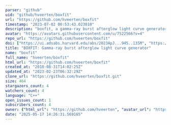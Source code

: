 ```yaml
---
parser: "github"
uid: "github/hveerten/boxfit"
url: "https://github.com/hveerten/boxfit"
timestamp: "2023-07-02 00:53:43.023010"
description: "boxfit, a gamma-ray burst afterglow light curve generator based on two-dimensional hydrodynamics simulations"
avatar: "https://avatars.githubusercontent.com/u/7522566?v=4"
repo_url: "https://github.com/hveerten/boxfit"
doi: ["https://ui.adsabs.harvard.edu/abs/2023ApJ...945..135M", "https://ui.adsabs.harvard.edu/abs/2012ApJ...749...44V", "https://ui.adsabs.harvard.edu/abs/2023ascl.soft06059V/abstract"]
title: "BOXFIT: Gamma-ray burst afterglow light curve generator"
name: "boxfit"
full_name: "hveerten/boxfit"
html_url: "https://github.com/hveerten/boxfit"
created_at: "2018-08-31T14:02:25Z"
updated_at: "2023-02-23T06:32:29Z"
clone_url: "https://github.com/hveerten/boxfit.git"
size: 464
stargazers_count: 4
watchers_count: 4
language: "C++"
open_issues_count: 1
subscribers_count: 4
owner: {"html_url": "https://github.com/hveerten", "avatar_url": "https://avatars.githubusercontent.com/u/7522566?v=4", "login": "hveerten", "type": "User"}
date: "2025-05-17 14:26:31.569165"
---
```

